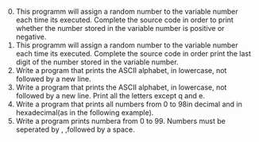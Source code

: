 0. This programm will assign a random number to the variable number each time its executed.
Complete the source code in order to print whether the number stored in the variable number
is positive or negative.
1. This programm will assign a random number to the variable number each time its executed.
Complete the source code in order print the last digit of the number stored in the variable
number.
2. Write a program that prints the ASCII alphabet, in lowercase, not followed by a new line.
3. Write a program that prints the ASCII alphabet, in lowercase, not followed by a new line.
Print all the letters except q and e.
4. Write a program that prints all numbers from 0 to 98in decimal and in hexadecimal(as in
the following example).
5. Write a program prints numbera from 0 to 99. Numbers must be seperated by , ,followed by
a space.
